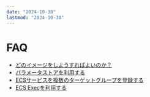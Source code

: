```yaml
---
date: "2024-10-30"
lastmod: "2024-10-30"
---
```


# FAQ

- [どのイメージをしようすればよいのか？](https://dgcp-ope.backlog.com/wiki/DGCP_APP_CONTAINER_RECEPT/%E3%82%B3%E3%83%B3%E3%83%86%E3%83%8A%E3%83%81%E3%83%BC%E3%83%A0%E7%AE%A1%E7%90%86%E3%81%AE%E3%83%99%E3%83%BC%E3%82%B9%E3%82%A4%E3%83%A1%E3%83%BC%E3%82%B8)　
- [パラメータストアを利用する](../../deploy/manual/appx/parameterstore/)　
- [ECSサービスを複数のターゲットグループを登録する](./multi_targetg.html)　
- [ECS Execを利用する](./ecsexec.html)
